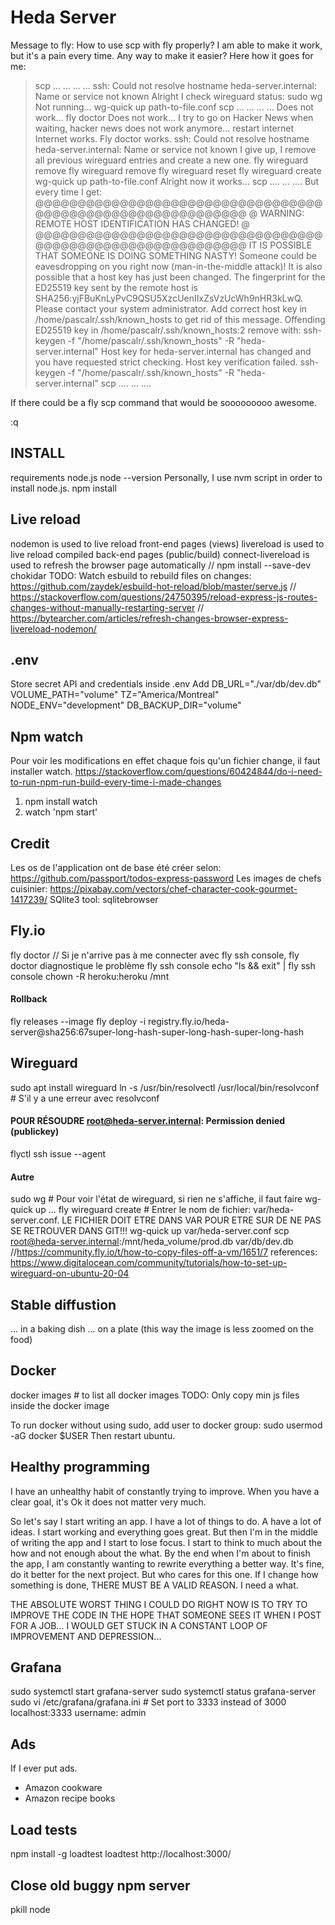 # Heda Server

Message to fly:
How to use scp with fly properly?
I am able to make it work, but it's a pain every time. Any way to make it easier? Here how it goes for me:
> scp ... ... ... ...
ssh: Could not resolve hostname heda-server.internal: Name or service not known
Alright I check wireguard status:
> sudo wg
Not running...
> wg-quick up path-to-file.conf
> scp ... ... ... ...
Does not work...
> fly doctor
Does not work... I try to go on Hacker News when waiting, hacker news does not work anymore...
restart internet
Internet works. Fly doctor works.
ssh: Could not resolve hostname heda-server.internal: Name or service not known
I give up, I remove all previous wireguard entries and create a new one.
> fly wireguard remove
> fly wireguard remove
> fly wireguard reset
> fly wireguard create
wg-quick up path-to-file.conf
Alright now it works...
> scp .... ... .... 
But every time I get:
@@@@@@@@@@@@@@@@@@@@@@@@@@@@@@@@@@@@@@@@@@@@@@@@@@@@@@@@@@@
@    WARNING: REMOTE HOST IDENTIFICATION HAS CHANGED!     @
@@@@@@@@@@@@@@@@@@@@@@@@@@@@@@@@@@@@@@@@@@@@@@@@@@@@@@@@@@@
IT IS POSSIBLE THAT SOMEONE IS DOING SOMETHING NASTY!
Someone could be eavesdropping on you right now (man-in-the-middle attack)!
It is also possible that a host key has just been changed.
The fingerprint for the ED25519 key sent by the remote host is
SHA256:yjFBuKnLyPvC9QSU5XzcUenIIxZsVzUcWh9nHR3kLwQ.
Please contact your system administrator.
Add correct host key in /home/pascalr/.ssh/known_hosts to get rid of this message.
Offending ED25519 key in /home/pascalr/.ssh/known_hosts:2
  remove with:
  ssh-keygen -f "/home/pascalr/.ssh/known_hosts" -R "heda-server.internal"
Host key for heda-server.internal has changed and you have requested strict checking.
Host key verification failed.
> ssh-keygen -f "/home/pascalr/.ssh/known_hosts" -R "heda-server.internal"
> scp .... ... .... 

If there could be a fly scp command that would be sooooooooo awesome.

:q


## INSTALL
requirements node.js
node --version
Personally, I use nvm script in order to install node.js.
npm install

## Live reload
nodemon is used to live reload front-end pages (views)
livereload is used to live reload compiled back-end pages (public/build)
connect-livereload is used to refresh the browser page automatically
// npm install --save-dev chokidar
TODO: Watch esbuild to rebuild files on changes: https://github.com/zaydek/esbuild-hot-reload/blob/master/serve.js
// https://stackoverflow.com/questions/24750395/reload-express-js-routes-changes-without-manually-restarting-server
// https://bytearcher.com/articles/refresh-changes-browser-express-livereload-nodemon/

## .env
Store secret API and credentials inside .env
Add
DB_URL="./var/db/dev.db"
VOLUME_PATH="volume"
TZ="America/Montreal"
NODE_ENV="development"
DB_BACKUP_DIR="volume"

## Npm watch
Pour voir les modifications en effet chaque fois qu'un fichier change, il faut installer watch.
https://stackoverflow.com/questions/60424844/do-i-need-to-run-npm-run-build-every-time-i-made-changes
1. npm install watch
1. watch 'npm start'

## Credit
Les os de l'application ont de base été créer selon: https://github.com/passport/todos-express-password
Les images de chefs cuisinier: https://pixabay.com/vectors/chef-character-cook-gourmet-1417239/
SQlite3 tool: sqlitebrowser

## Fly.io
fly doctor // Si je n'arrive pas à me connecter avec fly ssh console, fly doctor diagnostique le problème
fly ssh console
echo "ls && exit" | fly ssh console
chown -R heroku:heroku /mnt
#### Rollback
fly releases --image
fly deploy -i registry.fly.io/heda-server@sha256:67super-long-hash-super-long-hash-super-long-hash

## Wireguard
sudo apt install wireguard
ln -s /usr/bin/resolvectl /usr/local/bin/resolvconf # S'il y a une erreur avec resolvconf
#### POUR RÉSOUDRE root@heda-server.internal: Permission denied (publickey)
flyctl ssh issue --agent
#### Autre
sudo wg # Pour voir l'état de wireguard, si rien ne s'affiche, il faut faire wg-quick up ...
fly wireguard create # Entrer le nom de fichier: var/heda-server.conf. LE FICHIER DOIT ETRE DANS VAR POUR ETRE SUR DE NE PAS SE RETROUVER DANS GIT!!!
wg-quick up var/heda-server.conf
scp root@heda-server.internal:/mnt/heda_volume/prod.db var/db/dev.db
//https://community.fly.io/t/how-to-copy-files-off-a-vm/1651/7
references:
https://www.digitalocean.com/community/tutorials/how-to-set-up-wireguard-on-ubuntu-20-04

## Stable diffustion
... in a baking dish
... on a plate (this way the image is less zoomed on the food)

## Docker
docker images # to list all docker images
TODO: Only copy min js files inside the docker image

To run docker without using sudo, add user to docker group:
sudo usermod -aG docker $USER
Then restart ubuntu.

## Healthy programming

I have an unhealthy habit of constantly trying to improve. When you have a clear goal, it's Ok it does not matter very much.

So let's say I start writing an app. I have a lot of things to do. A have a lot of ideas.
I start working and everything goes great.
But then I'm in the middle of writing the app and I start to lose focus. I start to think to much about the how and not enough about the what.
By the end when I'm about to finish the app, I am constantly wanting to rewrite everything a better way.
It's fine, do it better for the next project. But who cares for this one.
If I change how something is done, THERE MUST BE A VALID REASON. I need a what.


THE ABSOLUTE WORST THING I COULD DO RIGHT NOW IS TO TRY TO IMPROVE THE CODE IN THE HOPE THAT SOMEONE SEES IT WHEN I POST FOR A JOB... I WOULD GET STUCK IN A CONSTANT LOOP OF IMPROVEMENT AND DEPRESSION...

## Grafana

sudo systemctl start grafana-server
sudo systemctl status grafana-server
sudo vi /etc/grafana/grafana.ini # Set port to 3333 instead of 3000
localhost:3333
username: admin

## Ads

If I ever put ads.
- Amazon cookware
- Amazon recipe books

## Load tests

npm install -g loadtest
loadtest http://localhost:3000/

## Close old buggy npm server
pkill node
